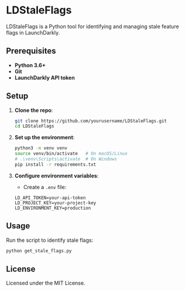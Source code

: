 # LDStaleFlags

LDStaleFlags is a Python tool for identifying and managing stale feature flags in LaunchDarkly.

## Prerequisites

- **Python 3.6+**
- **Git**
- **LaunchDarkly API token**

## Setup

1. **Clone the repo**:
   ```bash
   git clone https://github.com/yourusername/LDStaleFlags.git
   cd LDStaleFlags
   ```

2. **Set up the environment**:
   ```bash
   python3 -m venv venv
   source venv/bin/activate   # On macOS/Linux
   # .\venv\Scripts\activate  # On Windows
   pip install -r requirements.txt
   ```

3. **Configure environment variables**:
   - Create a `.env` file:
    ```plaintext
    LD_API_TOKEN=your-api-token
    LD_PROJECT_KEY=your-project-key
    LD_ENVIRONMENT_KEY=production
    ```

## Usage

Run the script to identify stale flags:

```bash
python get_stale_flags.py
```

## License

Licensed under the MIT License.
